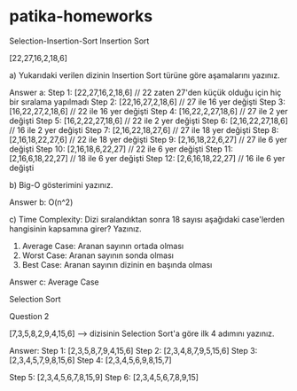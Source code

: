 # patika-homeworks

Selection-Insertion-Sort
Insertion Sort

<a name="question-1"></a>
[22,27,16,2,18,6]

a) Yukarıdaki verilen dizinin Insertion Sort türüne göre aşamalarını yazınız.

Answer a:
Step 1: [22,27,16,2,18,6]   // 22 zaten 27'den küçük olduğu için hiç bir sıralama yapılmadı
Step 2: [22,16,27,2,18,6]   // 27 ile 16 yer değişti
Step 3: [16,22,27,2,18,6]   // 22 ile 16 yer değişti
Step 4: [16,22,2,27,18,6]   // 27 ile 2 yer değişti
Step 5: [16,2,22,27,18,6]   // 22 ile 2 yer değişti
Step 6: [2,16,22,27,18,6]   // 16 ile 2 yer değişti
Step 7: [2,16,22,18,27,6]   // 27 ile 18 yer değişti
Step 8: [2,16,18,22,27,6]   // 22 ile 18 yer değişti
Step 9: [2,16,18,22,6,27]   // 27 ile 6 yer değişti
Step 10: [2,16,18,6,22,27]  // 22 ile 6 yer değişti
Step 11: [2,16,6,18,22,27]  // 18 ile 6 yer değişti
Step 12: [2,6,16,18,22,27]  // 16 ile 6 yer değişti

b) Big-O gösterimini yazınız.

Answer b:
O(n^2)

c) Time Complexity: Dizi sıralandıktan sonra 18 sayısı aşağıdaki case'lerden hangisinin kapsamına girer? Yazınız.

1. Average Case: Aranan sayının ortada olması
2. Worst Case: Aranan sayının sonda olması
3. Best Case: Aranan sayının dizinin en başında olması

Answer c:
Average Case

Selection Sort

Question 2

[7,3,5,8,2,9,4,15,6] --> dizisinin Selection Sort'a göre ilk 4 adımını yazınız.

Answer:
Step 1: [2,3,5,8,7,9,4,15,6]
Step 2: [2,3,4,8,7,9,5,15,6]
Step 3: [2,3,4,5,7,9,8,15,6]
Step 4: [2,3,4,5,6,9,8,15,7]

Step 5: [2,3,4,5,6,7,8,15,9]
Step 6: [2,3,4,5,6,7,8,9,15]
